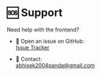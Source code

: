 # 🆘 Support

Need help with the frontend?

- 📂 Open an issue on GitHub:  
  [Issue Tracker](https://github.com/abhisek2004/MERN-Frontend-Project/issues)

- 📧 Contact:  
  abhisek2004panda@gmail.com
